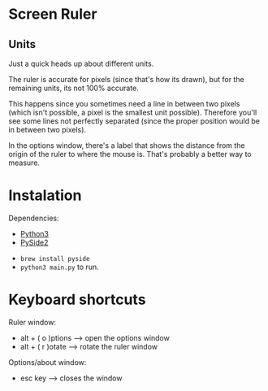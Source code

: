 # Screen Ruler #


## Units ##


Just a quick heads up about different units.

The ruler is accurate for pixels (since that's how its drawn), but for the remaining units, its not 100% accurate.

This happens since you sometimes need a line in between two pixels (which isn't possible, a pixel is the smallest unit possible). Therefore you'll see some lines not perfectly separated (since the proper position would be in between two pixels).


In the options window, there's a label that shows the distance from the origin of the ruler to where the mouse is. That's probably a better way to measure.


# Instalation #

Dependencies:

* [Python3](http://python.org)
* [PySide2](https://wiki.qt.io/Qt_for_Python)

- `brew install pyside`
- `python3 main.py` to run.


# Keyboard shortcuts #

Ruler window:

* alt + ( o )ptions --> open the options window
* alt + ( r )otate  --> rotate the ruler window


Options/about window:

* esc key --> closes the window



